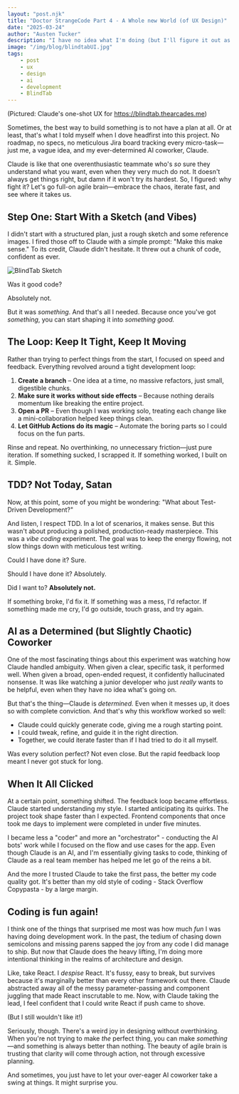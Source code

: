 ```yaml
---
layout: "post.njk"
title: "Doctor StrangeCode Part 4 - A Whole new World (of UX Design)"
date: "2025-03-24"
author: "Austen Tucker"
description: "I have no idea what I'm doing (but I'll figure it out as I go)"
image: "/img/blog/blindtabUI.jpg"
tags: 
    - post
    - ux
    - design
    - ai 
    - development
    - BlindTab
---
```



(Pictured: Claude's one-shot UX for https://blindtab.thearcades.me)

Sometimes, the best way to build something is to not have a plan at all. Or at least, that's what I told myself when I dove headfirst into this project. No roadmap, no specs, no meticulous Jira board tracking every micro-task—just me, a vague idea, and my ever-determined AI coworker, Claude.

Claude is like that one overenthusiastic teammate who's _so_ sure they understand what you want, even when they very much do not. It doesn't always get things right, but damn if it won't try its hardest. So, I figured: why fight it? Let's go full-on agile brain—embrace the chaos, iterate fast, and see where it takes us.

## **Step One: Start With a Sketch (and Vibes)**

I didn't start with a structured plan, just a rough sketch and some reference images. I fired those off to Claude with a simple prompt: "Make this make sense." To its credit, Claude didn't hesitate. It threw out a chunk of code, confident as ever.

![BlindTab Sketch](/img/blog/blindtabSketch.jpeg)

Was it good code?

Absolutely not.

But it was _something_. And that's all I needed. Because once you've got _something_, you can start shaping it into _something good._

## **The Loop: Keep It Tight, Keep It Moving**

Rather than trying to perfect things from the start, I focused on speed and feedback. Everything revolved around a tight development loop:

1. **Create a branch** – One idea at a time, no massive refactors, just small, digestible chunks.
2. **Make sure it works without side effects** – Because nothing derails momentum like breaking the entire project.
3. **Open a PR** – Even though I was working solo, treating each change like a mini-collaboration helped keep things clean.
4. **Let GitHub Actions do its magic** – Automate the boring parts so I could focus on the fun parts.

Rinse and repeat. No overthinking, no unnecessary friction—just pure iteration. If something sucked, I scrapped it. If something worked, I built on it. Simple.

## **TDD? Not Today, Satan**

Now, at this point, some of you might be wondering: "What about Test-Driven Development?"

And listen, I respect TDD. In a lot of scenarios, it makes sense. But this wasn't about producing a polished, production-ready masterpiece. This was a _vibe coding_ experiment. The goal was to keep the energy flowing, not slow things down with meticulous test writing.

Could I have done it? Sure.

Should I have done it? Absolutely.

Did I want to? **Absolutely not.**

If something broke, I'd fix it. If something was a mess, I'd refactor. If something made me cry, I'd go outside, touch grass, and try again.

## **AI as a Determined (but Slightly Chaotic) Coworker**

One of the most fascinating things about this experiment was watching how Claude handled ambiguity. When given a clear, specific task, it performed well. When given a broad, open-ended request, it confidently hallucinated nonsense. It was like watching a junior developer who just _really_ wants to be helpful, even when they have no idea what's going on.

But that's the thing—Claude is _determined._ Even when it messes up, it does so with complete conviction. And that's why this workflow worked so well:

- Claude could quickly generate code, giving me a rough starting point.
- I could tweak, refine, and guide it in the right direction.
- Together, we could iterate faster than if I had tried to do it all myself.

Was every solution perfect? Not even close. But the rapid feedback loop meant I never got stuck for long.

## **When It All Clicked**

At a certain point, something shifted. The feedback loop became effortless. Claude started understanding my style. I started anticipating its quirks. The project took shape faster than I expected. Frontend components that once took me days to implement were completed in under five minutes.

I became less a "coder" and more an "orchestrator" - conducting the AI bots' work while I focused on the flow and use cases for the app. Even though Claude is an AI, and I'm essentially giving tasks to code, thinking of Claude as a real team member has helped me let go of the reins a bit.

And the more I trusted Claude to take the first pass, the better my code quality got. It's better than my old style of coding - Stack Overflow Copypasta - by a large margin.

## Coding is fun again!

I think one of the things that surprised me most was how much _fun_ I was having doing development work. In the past, the tedium of chasing down semicolons and missing parens sapped the joy from any code I did manage to ship. But now that Claude does the heavy lifting, I'm doing more intentional thinking in the realms of architecture and design.

Like, take React. I _despise_ React. It's fussy, easy to break, but survives because it's marginally better than every other framework out there. Claude abstracted away all of the messy parameter-passing and component juggling that made React inscrutable to me. Now, with Claude taking the lead, I feel confident that I could write React if push came to shove.

(But I still wouldn't like it!)

Seriously, though. There's a weird joy in designing without overthinking. When you're not trying to make _the_ perfect thing, you can make _something_—and something is always better than nothing. The beauty of agile brain is trusting that clarity will come through action, not through excessive planning.

And sometimes, you just have to let your over-eager AI coworker take a swing at things. It might surprise you.